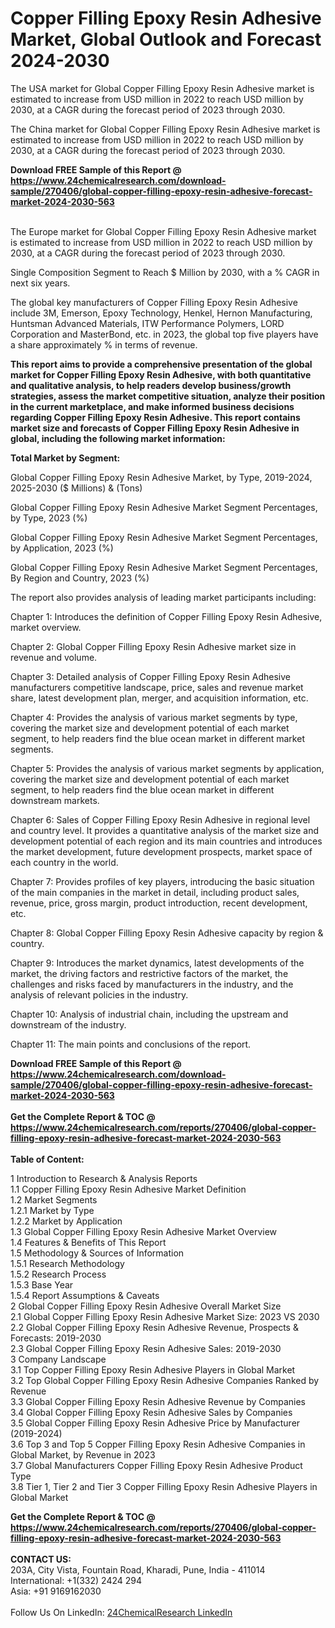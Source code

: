 <h1>Copper Filling Epoxy Resin Adhesive Market, Global Outlook and Forecast 2024-2030</h1><p>The USA market for Global Copper Filling Epoxy Resin Adhesive market is estimated to increase from USD million in 2022 to reach USD million by 2030, at a CAGR during the forecast period of 2023 through 2030.</p><p>
</p><p>The China market for Global Copper Filling Epoxy Resin Adhesive market is estimated to increase from USD million in 2022 to reach USD million by 2030, at a CAGR during the forecast period of 2023 through 2030.</p><div><b>Download FREE Sample of this Report @ 
            <a href="https://www.24chemicalresearch.com/download-sample/270406/global-copper-filling-epoxy-resin-adhesive-forecast-market-2024-2030-563">
            https://www.24chemicalresearch.com/download-sample/270406/global-copper-filling-epoxy-resin-adhesive-forecast-market-2024-2030-563</a></b></div><br><p>
</p><p>The Europe market for Global Copper Filling Epoxy Resin Adhesive market is estimated to increase from USD million in 2022 to reach USD million by 2030, at a CAGR during the forecast period of 2023 through 2030.</p><p>
Single Composition Segment to Reach $ Million by 2030, with a % CAGR in next six years.</p><p>
The global key manufacturers of Copper Filling Epoxy Resin Adhesive include 3M, Emerson, Epoxy Technology, Henkel, Hernon Manufacturing, Huntsman Advanced Materials, ITW Performance Polymers, LORD Corporation and MasterBond, etc. in 2023, the global top five players have a share approximately % in terms of revenue.</p><p>
<strong>This report aims to provide a comprehensive presentation of the global market for Copper Filling Epoxy Resin Adhesive, with both quantitative and qualitative analysis, to help readers develop business/growth strategies, assess the market competitive situation, analyze their position in the current marketplace, and make informed business decisions regarding Copper Filling Epoxy Resin Adhesive. This report contains market size and forecasts of Copper Filling Epoxy Resin Adhesive in global, including the following market information:</strong></p><p>
</p><p>
<strong>Total Market by Segment:</strong></p><p>
Global Copper Filling Epoxy Resin Adhesive Market, by Type, 2019-2024, 2025-2030 ($ Millions) &amp; (Tons)</p><p>
Global Copper Filling Epoxy Resin Adhesive Market Segment Percentages, by Type, 2023 (%)</p><p>
</p><p>
Global Copper Filling Epoxy Resin Adhesive Market Segment Percentages, by Application, 2023 (%)</p><p>
</p><p>
Global Copper Filling Epoxy Resin Adhesive Market Segment Percentages, By Region and Country, 2023 (%)</p><p>
</p><p>
The report also provides analysis of leading market participants including:</p><p>
</p><p>
</p><p>
Chapter 1: Introduces the definition of Copper Filling Epoxy Resin Adhesive, market overview.</p><p>
Chapter 2: Global Copper Filling Epoxy Resin Adhesive market size in revenue and volume.</p><p>
Chapter 3: Detailed analysis of Copper Filling Epoxy Resin Adhesive manufacturers competitive landscape, price, sales and revenue market share, latest development plan, merger, and acquisition information, etc.</p><p>
Chapter 4: Provides the analysis of various market segments by type, covering the market size and development potential of each market segment, to help readers find the blue ocean market in different market segments.</p><p>
Chapter 5: Provides the analysis of various market segments by application, covering the market size and development potential of each market segment, to help readers find the blue ocean market in different downstream markets.</p><p>
Chapter 6: Sales of Copper Filling Epoxy Resin Adhesive in regional level and country level. It provides a quantitative analysis of the market size and development potential of each region and its main countries and introduces the market development, future development prospects, market space of each country in the world.</p><p>
Chapter 7: Provides profiles of key players, introducing the basic situation of the main companies in the market in detail, including product sales, revenue, price, gross margin, product introduction, recent development, etc.</p><p>
Chapter 8: Global Copper Filling Epoxy Resin Adhesive capacity by region &amp; country.</p><p>
Chapter 9: Introduces the market dynamics, latest developments of the market, the driving factors and restrictive factors of the market, the challenges and risks faced by manufacturers in the industry, and the analysis of relevant policies in the industry.</p><p>
Chapter 10: Analysis of industrial chain, including the upstream and downstream of the industry.</p><p>
Chapter 11: The main points and conclusions of the report.</p><div><b>Download FREE Sample of this Report @ 
            <a href="https://www.24chemicalresearch.com/download-sample/270406/global-copper-filling-epoxy-resin-adhesive-forecast-market-2024-2030-563">
            https://www.24chemicalresearch.com/download-sample/270406/global-copper-filling-epoxy-resin-adhesive-forecast-market-2024-2030-563</a></b></div><br><div><b>Get the Complete Report & TOC @ 
            <a href="https://www.24chemicalresearch.com/reports/270406/global-copper-filling-epoxy-resin-adhesive-forecast-market-2024-2030-563">
            https://www.24chemicalresearch.com/reports/270406/global-copper-filling-epoxy-resin-adhesive-forecast-market-2024-2030-563</a></b></div><br>
            <b>Table of Content:</b><p>1 Introduction to Research & Analysis Reports<br />
    1.1 Copper Filling Epoxy Resin Adhesive Market Definition<br />
    1.2 Market Segments<br />
        1.2.1 Market by Type<br />
        1.2.2 Market by Application<br />
    1.3 Global Copper Filling Epoxy Resin Adhesive Market Overview<br />
    1.4 Features & Benefits of This Report<br />
    1.5 Methodology & Sources of Information<br />
        1.5.1 Research Methodology<br />
        1.5.2 Research Process<br />
        1.5.3 Base Year<br />
        1.5.4 Report Assumptions & Caveats<br />
2 Global Copper Filling Epoxy Resin Adhesive Overall Market Size<br />
    2.1 Global Copper Filling Epoxy Resin Adhesive Market Size: 2023 VS 2030<br />
    2.2 Global Copper Filling Epoxy Resin Adhesive Revenue, Prospects & Forecasts: 2019-2030<br />
    2.3 Global Copper Filling Epoxy Resin Adhesive Sales: 2019-2030<br />
3 Company Landscape<br />
    3.1 Top Copper Filling Epoxy Resin Adhesive Players in Global Market<br />
    3.2 Top Global Copper Filling Epoxy Resin Adhesive Companies Ranked by Revenue<br />
    3.3 Global Copper Filling Epoxy Resin Adhesive Revenue by Companies<br />
    3.4 Global Copper Filling Epoxy Resin Adhesive Sales by Companies<br />
    3.5 Global Copper Filling Epoxy Resin Adhesive Price by Manufacturer (2019-2024)<br />
    3.6 Top 3 and Top 5 Copper Filling Epoxy Resin Adhesive Companies in Global Market, by Revenue in 2023<br />
    3.7 Global Manufacturers Copper Filling Epoxy Resin Adhesive Product Type<br />
    3.8 Tier 1, Tier 2 and Tier 3 Copper Filling Epoxy Resin Adhesive Players in Global Market<br />
    </p><div><b>Get the Complete Report & TOC @ 
            <a href="https://www.24chemicalresearch.com/reports/270406/global-copper-filling-epoxy-resin-adhesive-forecast-market-2024-2030-563">
            https://www.24chemicalresearch.com/reports/270406/global-copper-filling-epoxy-resin-adhesive-forecast-market-2024-2030-563</a></b></div><br><b>CONTACT US:</b><br>
            203A, City Vista, Fountain Road, Kharadi, Pune, India - 411014<br>
            International: +1(332) 2424 294<br>
            Asia: +91 9169162030 <br><br>
            Follow Us On LinkedIn: <a href="https://www.linkedin.com/company/24chemicalresearch/">24ChemicalResearch LinkedIn</a>
